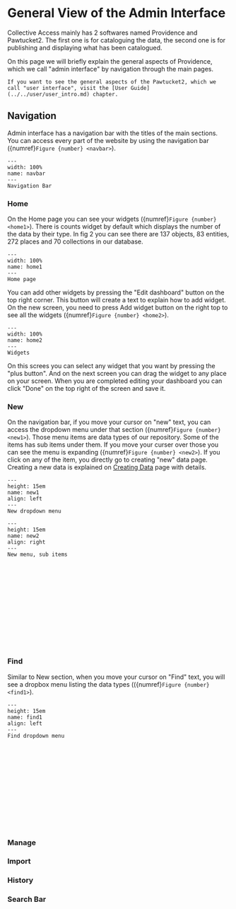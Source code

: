 # General View of the Admin Interface

Collective Access mainly has 2 softwares named Providence and Pawtucket2. The first one is for cataloguing the data, the second one is for publishing and displaying what has been catalogued. 

On this page we will briefly explain the general aspects of Providence, which we call "admin interface" by navigation through the main pages. 

```{note}
If you want to see the general aspects of the Pawtucket2, which we call "user interface", visit the [User Guide](../../user/user_intro.md) chapter. 
```

## Navigation

Admin interface has a navigation bar with the titles of the main sections. You can access every part of the website by using the navigation bar ({numref}`Figure {number} <navbar>`).

```{figure} ../../../../_static/images/user_documentation/admin/AdminUI_NavBar.png
---
width: 100%
name: navbar
---
Navigation Bar
```

### Home

On the Home page you can see your widgets ({numref}`Figure {number} <home1>`). There is counts widget by default which displays the number of the data by their type. In fig 2 you can see there are 137 objects, 83 entities, 272 places and 70 collections in our database. 

```{figure} ../../../../_static/images/user_documentation/admin/AdminUI_Home_01.png
---
width: 100%
name: home1
---
Home page
```

You can add other widgets by pressing the "Edit dashboard" button on the top right corner. This button will create a text to explain how to add widget. On the new screen, you need to press Add widget button on the right top to see all the widgets ({numref}`Figure {number} <home2>`).

```{figure} ../../../../_static/images/user_documentation/admin/AdminUI_Home_02.png
---
width: 100%
name: home2
---
Widgets
```
On this screes you can select any widget that you want by pressing the "plus button". And on the next screen you can drag the widget to any place on your screen. When you are completed editing your dashboard you can click "Done" on the top right of the screen and save it.


### New

On the navigation bar, if you move your cursor on "new" text, you can access the dropdown menu under that section ({numref}`Figure {number} <new1>`). Those menu items are data types of our repository. Some of the items has sub items under them. If you move your curser over those you can see the menu is expanding ({numref}`Figure {number} <new2>`). If you click on any of the item, you directly go to creating "new" data page. Creating a new data is explained on [Creating Data](../admininterface/02_creatingdata.md) page with details.


```{figure} ../../../../_static/images/user_documentation/admin/AdminUI_New_01.png
---
height: 15em
name: new1
align: left
---
New dropdown menu
```

```{figure} ../../../../_static/images/user_documentation/admin/AdminUI_New_02.png
---
height: 15em
name: new2
align: right
---
New menu, sub items
```

   <br><br><br><br><br><br><br><br><br><br><br>

### Find

Similar to New section, when you move your cursor on "Find" text, you will see a dropbox menu listing the data types (({numref}`Figure {number} <find1>`). 

```{figure} ../../../../_static/images/user_documentation/admin/AdminUI_Find_01.png
---
height: 15em
name: find1
align: left
---
Find dropdown menu
```

<br><br><br><br><br><br><br><br><br><br><br>

### Manage

### Import

### History

### Search Bar